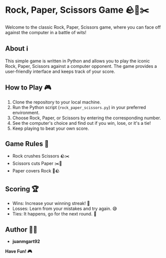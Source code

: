 # Rock, Paper, Scissors Game 🪨📄✂️

Welcome to the classic Rock, Paper, Scissors game, where you can face off against the computer in a battle of wits!

## About ℹ️

This simple game is written in Python and allows you to play the iconic Rock, Paper, Scissors against a computer opponent. The game provides a user-friendly interface and keeps track of your score.

## How to Play 🎮

1. Clone the repository to your local machine.
2. Run the Python script (`rock_paper_scissors.py`) in your preferred environment.
3. Choose Rock, Paper, or Scissors by entering the corresponding number.
4. See the computer's choice and find out if you win, lose, or it's a tie!
5. Keep playing to beat your own score.

## Game Rules 📜

- Rock crushes Scissors 🪨✂️
- Scissors cuts Paper ✂️📄
- Paper covers Rock 📄🪨

## Scoring 🏆

- Wins: Increase your winning streak! 🎉
- Losses: Learn from your mistakes and try again. 😅
- Ties: It happens, go for the next round. 🤝

## Author 👨‍💻

- **juanmgart92**

**Have Fun! 🎮**

